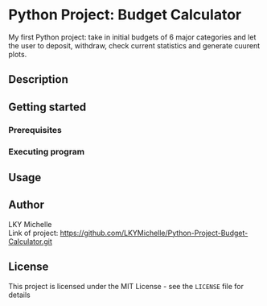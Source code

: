 # Python Project: Budget Calculator
My first Python project: take in initial budgets of 6 major categories and let the user to deposit, withdraw, check current statistics and generate cuurent plots.
## Description
## Getting started
### Prerequisites
### Executing program
## Usage
## Author
LKY Michelle<br>
Link of project: https://github.com/LKYMichelle/Python-Project-Budget-Calculator.git
## License
This project is licensed under the MIT License - see the `LICENSE` file for details

